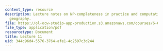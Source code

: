 ```yaml
---
content_type: resource
description: Lecture notes on NP-completeness in practice and computational universe
  geography.
file: https://ol-ocw-studio-app-production.s3.amazonaws.com/courses/6-080-great-ideas-in-theoretical-computer-science-spring-2008/344c96d455763764afe14c2597c3d244_lec11.pdf
file_type: application/pdf
resourcetype: Document
title: Lecture 11
uid: 344c96d4-5576-3764-afe1-4c2597c3d244
---
```

